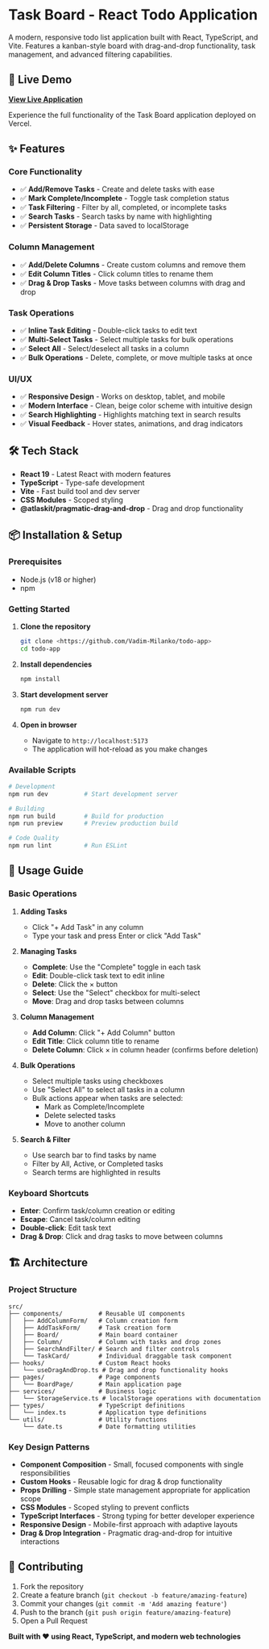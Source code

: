 # Task Board - React Todo Application

A modern, responsive todo list application built with React, TypeScript, and Vite. Features a kanban-style board with drag-and-drop functionality, task management, and advanced filtering capabilities.

## 🚀 Live Demo

**[View Live Application](https://todo-app-lac-phi.vercel.app/)**

Experience the full functionality of the Task Board application deployed on Vercel.

## ✨ Features

### Core Functionality
- ✅ **Add/Remove Tasks** - Create and delete tasks with ease
- ✅ **Mark Complete/Incomplete** - Toggle task completion status
- ✅ **Task Filtering** - Filter by all, completed, or incomplete tasks
- ✅ **Search Tasks** - Search tasks by name with highlighting
- ✅ **Persistent Storage** - Data saved to localStorage

### Column Management
- ✅ **Add/Delete Columns** - Create custom columns and remove them
- ✅ **Edit Column Titles** - Click column titles to rename them
- ✅ **Drag & Drop Tasks** - Move tasks between columns with drag and drop

### Task Operations
- ✅ **Inline Task Editing** - Double-click tasks to edit text
- ✅ **Multi-Select Tasks** - Select multiple tasks for bulk operations
- ✅ **Select All** - Select/deselect all tasks in a column
- ✅ **Bulk Operations** - Delete, complete, or move multiple tasks at once

### UI/UX
- ✅ **Responsive Design** - Works on desktop, tablet, and mobile
- ✅ **Modern Interface** - Clean, beige color scheme with intuitive design
- ✅ **Search Highlighting** - Highlights matching text in search results
- ✅ **Visual Feedback** - Hover states, animations, and drag indicators

## 🛠 Tech Stack

- **React 19** - Latest React with modern features
- **TypeScript** - Type-safe development
- **Vite** - Fast build tool and dev server
- **CSS Modules** - Scoped styling
- **@atlaskit/pragmatic-drag-and-drop** - Drag and drop functionality

## 📦 Installation & Setup

### Prerequisites
- Node.js (v18 or higher)
- npm

### Getting Started

1. **Clone the repository**
   ```bash
   git clone <https://github.com/Vadim-Milanko/todo-app>
   cd todo-app
   ```

2. **Install dependencies**
   ```bash
   npm install
   ```

3. **Start development server**
   ```bash
   npm run dev
   ```

4. **Open in browser**
   - Navigate to `http://localhost:5173`
   - The application will hot-reload as you make changes

### Available Scripts

```bash
# Development
npm run dev          # Start development server

# Building
npm run build        # Build for production
npm run preview      # Preview production build

# Code Quality
npm run lint         # Run ESLint
```

## 🎯 Usage Guide

### Basic Operations

1. **Adding Tasks**
   - Click "+ Add Task" in any column
   - Type your task and press Enter or click "Add Task"

2. **Managing Tasks**
   - **Complete**: Use the "Complete" toggle in each task
   - **Edit**: Double-click task text to edit inline
   - **Delete**: Click the × button
   - **Select**: Use the "Select" checkbox for multi-select
   - **Move**: Drag and drop tasks between columns

3. **Column Management**
   - **Add Column**: Click "+ Add Column" button
   - **Edit Title**: Click column title to rename
   - **Delete Column**: Click × in column header (confirms before deletion)

4. **Bulk Operations**
   - Select multiple tasks using checkboxes
   - Use "Select All" to select all tasks in a column
   - Bulk actions appear when tasks are selected:
     - Mark as Complete/Incomplete
     - Delete selected tasks
     - Move to another column

5. **Search & Filter**
   - Use search bar to find tasks by name
   - Filter by All, Active, or Completed tasks
   - Search terms are highlighted in results

### Keyboard Shortcuts

- **Enter**: Confirm task/column creation or editing
- **Escape**: Cancel task/column editing
- **Double-click**: Edit task text
- **Drag & Drop**: Click and drag tasks to move between columns

## 🏗 Architecture

### Project Structure
```
src/
├── components/          # Reusable UI components
│   ├── AddColumnForm/   # Column creation form
│   ├── AddTaskForm/     # Task creation form
│   ├── Board/           # Main board container
│   ├── Column/          # Column with tasks and drop zones
│   ├── SearchAndFilter/ # Search and filter controls
│   └── TaskCard/        # Individual draggable task component
├── hooks/               # Custom React hooks
│   └── useDragAndDrop.ts # Drag and drop functionality hooks
├── pages/               # Page components
│   └── BoardPage/       # Main application page
├── services/            # Business logic
│   └── StorageService.ts # localStorage operations with documentation
├── types/               # TypeScript definitions
│   └── index.ts         # Application type definitions
└── utils/               # Utility functions
    └── date.ts          # Date formatting utilities
```

### Key Design Patterns

- **Component Composition** - Small, focused components with single responsibilities
- **Custom Hooks** - Reusable logic for drag & drop functionality
- **Props Drilling** - Simple state management appropriate for application scope
- **CSS Modules** - Scoped styling to prevent conflicts
- **TypeScript Interfaces** - Strong typing for better developer experience
- **Responsive Design** - Mobile-first approach with adaptive layouts
- **Drag & Drop Integration** - Pragmatic drag-and-drop for intuitive interactions

## 🤝 Contributing

1. Fork the repository
2. Create a feature branch (`git checkout -b feature/amazing-feature`)
3. Commit your changes (`git commit -m 'Add amazing feature'`)
4. Push to the branch (`git push origin feature/amazing-feature`)
5. Open a Pull Request

**Built with ❤️ using React, TypeScript, and modern web technologies**
